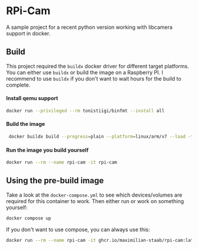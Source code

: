 # RPi-Cam

A sample project for a recent python version working with libcamera support in docker.

## Build

This project required the `buildx` docker driver for different target platforms. 
You can either use `buildx` or build the image on a Raspberry PI. 
I recommend to use `buildx` if you don't want to wait hours for the build to complete.


#### Install qemu support

```bash
docker run --privileged --rm tonistiigi/binfmt --install all
```

#### Build the image
```bash
 docker buildx build --progress=plain --platform=linux/arm/v7 --load -t rpi-cam -f Dockerfile .
```

#### Run the image you build yourself

```bash
docker run --rm --name rpi-cam -it rpi-cam
```

## Using the pre-build image

Take a look at the `docker-compose.yml` to see which devices/volumes are required for this container to work.
Then either run or work on something yourself:

```bash
docker compose up
```

If you don't want to use compose, you can always use this:
```bash
docker run --rm --name rpi-cam -it ghcr.io/maximilian-staab/rpi-cam:latest
```
